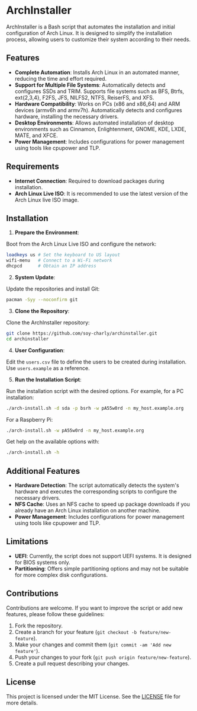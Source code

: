 
# ArchInstaller

ArchInstaller is a Bash script that automates the installation and initial configuration of Arch Linux. It is designed to simplify the installation process, allowing users to customize their system according to their needs.

## Features

- **Complete Automation**: Installs Arch Linux in an automated manner, reducing the time and effort required.
- **Support for Multiple File Systems**: Automatically detects and configures SSDs and TRIM. Supports file systems such as BFS, Btrfs, ext{2,3,4}, F2FS, JFS, NILFS2, NTFS, ReiserFS, and XFS.
- **Hardware Compatibility**: Works on PCs (x86 and x86_64) and ARM devices (armv6h and armv7h). Automatically detects and configures hardware, installing the necessary drivers.
- **Desktop Environments**: Allows automated installation of desktop environments such as Cinnamon, Enlightenment, GNOME, KDE, LXDE, MATE, and XFCE.
- **Power Management**: Includes configurations for power management using tools like cpupower and TLP.

## Requirements

- **Internet Connection**: Required to download packages during installation.
- **Arch Linux Live ISO**: It is recommended to use the latest version of the Arch Linux live ISO image.

## Installation

1. **Prepare the Environment**:

  Boot from the Arch Linux Live ISO and configure the network:

  ```bash
  loadkeys us # Set the keyboard to US layout
  wifi-menu   # Connect to a Wi-Fi network
  dhcpcd      # Obtain an IP address
  ```

2. **System Update**:

  Update the repositories and install Git:

  ```bash
  pacman -Syy --noconfirm git
  ```

3. **Clone the Repository**:

  Clone the ArchInstaller repository:

  ```bash
  git clone https://github.com/soy-charly/archinstaller.git
  cd archinstaller
  ```

4. **User Configuration**:

  Edit the `users.csv` file to define the users to be created during installation. Use `users.example` as a reference.

5. **Run the Installation Script**:

  Run the installation script with the desired options. For example, for a PC installation:

  ```bash
  ./arch-install.sh -d sda -p bsrh -w pA55w0rd -n my_host.example.org
  ```

  For a Raspberry Pi:

  ```bash
  ./arch-install.sh -w pA55w0rd -n my_host.example.org
  ```

  Get help on the available options with:

  ```bash
  ./arch-install.sh -h
  ```

## Additional Features

- **Hardware Detection**: The script automatically detects the system's hardware and executes the corresponding scripts to configure the necessary drivers.
- **NFS Cache**: Uses an NFS cache to speed up package downloads if you already have an Arch Linux installation on another machine.
- **Power Management**: Includes configurations for power management using tools like cpupower and TLP.

## Limitations

- **UEFI**: Currently, the script does not support UEFI systems. It is designed for BIOS systems only.
- **Partitioning**: Offers simple partitioning options and may not be suitable for more complex disk configurations.

## Contributions

Contributions are welcome. If you want to improve the script or add new features, please follow these guidelines:

1. Fork the repository.
2. Create a branch for your feature (`git checkout -b feature/new-feature`).
3. Make your changes and commit them (`git commit -am 'Add new feature'`).
4. Push your changes to your fork (`git push origin feature/new-feature`).
5. Create a pull request describing your changes.

## License

This project is licensed under the MIT License. See the [LICENSE](LICENSE) file for more details.

